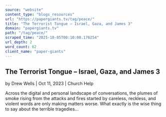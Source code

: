 ```yaml
---
source: "website"
content_type: "blogs_resources"
url: "https://papergiants.tv/tag/peace/"
title: "The Terrorist Tongue – Israel, Gaza, and James 3"
domain: "papergiants.tv"
path: "/tag/peace/"
scraped_time: "2025-10-05T00:10:00.176254"
url_depth: 2
word_count: 62
client_name: "paper-giants"
---
```


## The Terrorist Tongue – Israel, Gaza, and James 3

by Drew Wells | Oct 11, 2023 | Church Help

Across the digital and personal landscape of conversations, the plumes of smoke rising from the attacks and fires started by careless, reckless, and violent words are only making matters worse. What exactly is the wise thing to say about the terrible tragedies...